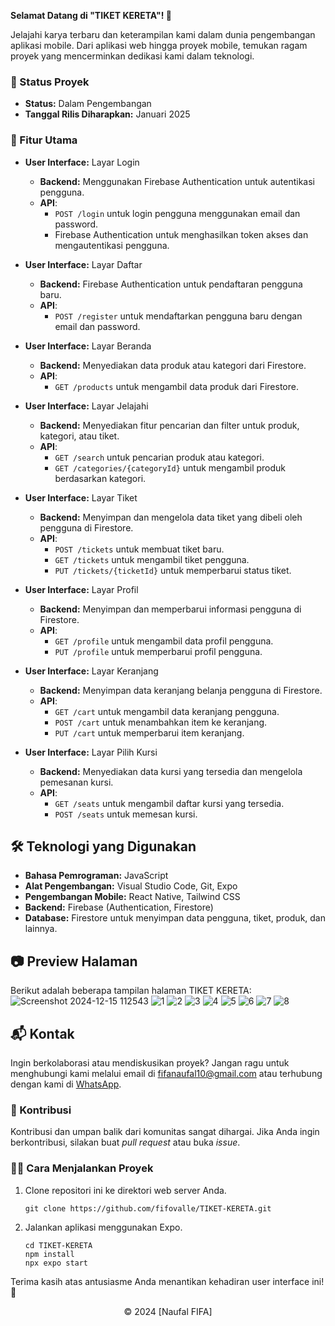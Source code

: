 **Selamat Datang di "TIKET KERETA"! 🚆**

Jelajahi karya terbaru dan keterampilan kami dalam dunia pengembangan aplikasi mobile. Dari aplikasi web hingga proyek mobile, temukan ragam proyek yang mencerminkan dedikasi kami dalam teknologi.

### 🚧 Status Proyek

- **Status:** Dalam Pengembangan
- **Tanggal Rilis Diharapkan:** Januari 2025

### 🚀 Fitur Utama

- **User Interface:** Layar Login

  - **Backend:** Menggunakan Firebase Authentication untuk autentikasi pengguna.
  - **API**:
    - `POST /login` untuk login pengguna menggunakan email dan password.
    - Firebase Authentication untuk menghasilkan token akses dan mengautentikasi pengguna.

- **User Interface:** Layar Daftar

  - **Backend:** Firebase Authentication untuk pendaftaran pengguna baru.
  - **API**:
    - `POST /register` untuk mendaftarkan pengguna baru dengan email dan password.

- **User Interface:** Layar Beranda

  - **Backend:** Menyediakan data produk atau kategori dari Firestore.
  - **API**:
    - `GET /products` untuk mengambil data produk dari Firestore.

- **User Interface:** Layar Jelajahi

  - **Backend:** Menyediakan fitur pencarian dan filter untuk produk, kategori, atau tiket.
  - **API**:
    - `GET /search` untuk pencarian produk atau kategori.
    - `GET /categories/{categoryId}` untuk mengambil produk berdasarkan kategori.

- **User Interface:** Layar Tiket

  - **Backend:** Menyimpan dan mengelola data tiket yang dibeli oleh pengguna di Firestore.
  - **API**:
    - `POST /tickets` untuk membuat tiket baru.
    - `GET /tickets` untuk mengambil tiket pengguna.
    - `PUT /tickets/{ticketId}` untuk memperbarui status tiket.

- **User Interface:** Layar Profil

  - **Backend:** Menyimpan dan memperbarui informasi pengguna di Firestore.
  - **API**:
    - `GET /profile` untuk mengambil data profil pengguna.
    - `PUT /profile` untuk memperbarui profil pengguna.

- **User Interface:** Layar Keranjang

  - **Backend:** Menyimpan data keranjang belanja pengguna di Firestore.
  - **API**:
    - `GET /cart` untuk mengambil data keranjang pengguna.
    - `POST /cart` untuk menambahkan item ke keranjang.
    - `PUT /cart` untuk memperbarui item keranjang.

- **User Interface:** Layar Pilih Kursi
  - **Backend:** Menyediakan data kursi yang tersedia dan mengelola pemesanan kursi.
  - **API**:
    - `GET /seats` untuk mengambil daftar kursi yang tersedia.
    - `POST /seats` untuk memesan kursi.

## 🛠️ Teknologi yang Digunakan

- **Bahasa Pemrograman:** JavaScript
- **Alat Pengembangan:** Visual Studio Code, Git, Expo
- **Pengembangan Mobile:** React Native, Tailwind CSS
- **Backend:** Firebase (Authentication, Firestore)
- **Database:** Firestore untuk menyimpan data pengguna, tiket, produk, dan lainnya.

## 📷 Preview Halaman

Berikut adalah beberapa tampilan halaman TIKET KERETA:
![Screenshot 2024-12-15 112543](https://github.com/user-attachments/assets/052958d7-4946-4464-a404-11beeffd9a68)
![1](https://github.com/user-attachments/assets/f6cad4e9-e96a-4145-9bc6-c41ce7c0c129)
![2](https://github.com/user-attachments/assets/7890ad30-c990-4b1e-9f4a-97bec7734366)
![3](https://github.com/user-attachments/assets/cfcb683d-7a53-4a9d-86bf-4dccce499ed4)
![4](https://github.com/user-attachments/assets/dfb5e8f7-523d-4f35-9b16-db14a90cd38e)
![5](https://github.com/user-attachments/assets/aa55cceb-9275-45c9-9da9-f243b5e8fecd)
![6](https://github.com/user-attachments/assets/4904be6a-a6b8-4532-b556-20cdd5a924ea)
![7](https://github.com/user-attachments/assets/6ee906c3-13f4-49a0-99b0-299f0eeb7d5f)
![8](https://github.com/user-attachments/assets/4b5ffac2-36dc-4148-83c4-0a191c8c723a)

## 📬 Kontak

Ingin berkolaborasi atau mendiskusikan proyek? Jangan ragu untuk menghubungi kami melalui email di [fifanaufal10@gmail.com](mailto:fifanaufal10@gmail.com) atau terhubung dengan kami di [WhatsApp](https://wa.me/+6282318334287).

### 🙏 Kontribusi

Kontribusi dan umpan balik dari komunitas sangat dihargai. Jika Anda ingin berkontribusi, silakan buat _pull request_ atau buka _issue_.

### 👨‍💻 Cara Menjalankan Proyek

1. Clone repositori ini ke direktori web server Anda.

   ```
   git clone https://github.com/fifovalle/TIKET-KERETA.git
   ```

2. Jalankan aplikasi menggunakan Expo.

   ```
   cd TIKET-KERETA
   npm install
   npx expo start
   ```

Terima kasih atas antusiasme Anda menantikan kehadiran user interface ini! 🙌

<div align="center">
  &copy; 2024 [Naufal FIFA]
</div>
